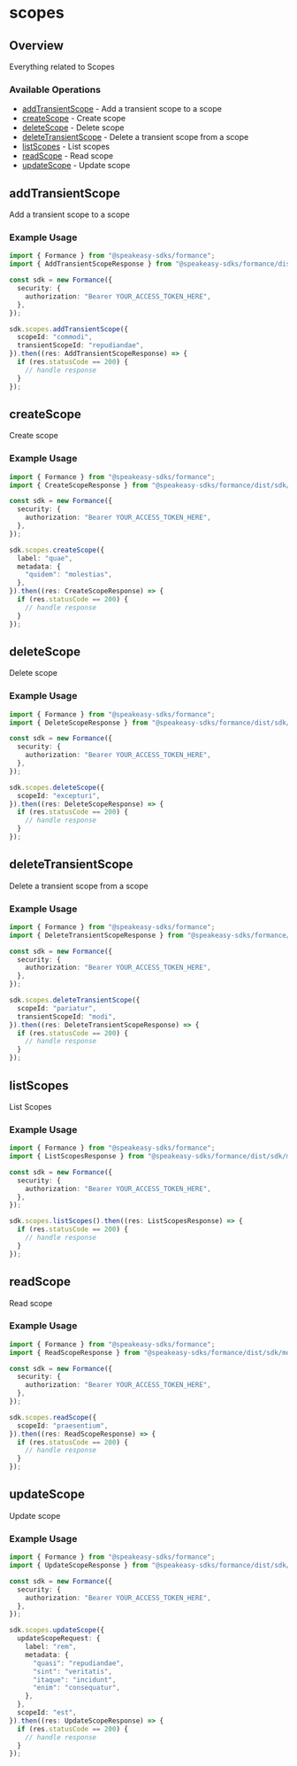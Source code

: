 # scopes

## Overview

Everything related to Scopes

### Available Operations

* [addTransientScope](#addtransientscope) - Add a transient scope to a scope
* [createScope](#createscope) - Create scope
* [deleteScope](#deletescope) - Delete scope
* [deleteTransientScope](#deletetransientscope) - Delete a transient scope from a scope
* [listScopes](#listscopes) - List scopes
* [readScope](#readscope) - Read scope
* [updateScope](#updatescope) - Update scope

## addTransientScope

Add a transient scope to a scope

### Example Usage

```typescript
import { Formance } from "@speakeasy-sdks/formance";
import { AddTransientScopeResponse } from "@speakeasy-sdks/formance/dist/sdk/models/operations";

const sdk = new Formance({
  security: {
    authorization: "Bearer YOUR_ACCESS_TOKEN_HERE",
  },
});

sdk.scopes.addTransientScope({
  scopeId: "commodi",
  transientScopeId: "repudiandae",
}).then((res: AddTransientScopeResponse) => {
  if (res.statusCode == 200) {
    // handle response
  }
});
```

## createScope

Create scope

### Example Usage

```typescript
import { Formance } from "@speakeasy-sdks/formance";
import { CreateScopeResponse } from "@speakeasy-sdks/formance/dist/sdk/models/operations";

const sdk = new Formance({
  security: {
    authorization: "Bearer YOUR_ACCESS_TOKEN_HERE",
  },
});

sdk.scopes.createScope({
  label: "quae",
  metadata: {
    "quidem": "molestias",
  },
}).then((res: CreateScopeResponse) => {
  if (res.statusCode == 200) {
    // handle response
  }
});
```

## deleteScope

Delete scope

### Example Usage

```typescript
import { Formance } from "@speakeasy-sdks/formance";
import { DeleteScopeResponse } from "@speakeasy-sdks/formance/dist/sdk/models/operations";

const sdk = new Formance({
  security: {
    authorization: "Bearer YOUR_ACCESS_TOKEN_HERE",
  },
});

sdk.scopes.deleteScope({
  scopeId: "excepturi",
}).then((res: DeleteScopeResponse) => {
  if (res.statusCode == 200) {
    // handle response
  }
});
```

## deleteTransientScope

Delete a transient scope from a scope

### Example Usage

```typescript
import { Formance } from "@speakeasy-sdks/formance";
import { DeleteTransientScopeResponse } from "@speakeasy-sdks/formance/dist/sdk/models/operations";

const sdk = new Formance({
  security: {
    authorization: "Bearer YOUR_ACCESS_TOKEN_HERE",
  },
});

sdk.scopes.deleteTransientScope({
  scopeId: "pariatur",
  transientScopeId: "modi",
}).then((res: DeleteTransientScopeResponse) => {
  if (res.statusCode == 200) {
    // handle response
  }
});
```

## listScopes

List Scopes

### Example Usage

```typescript
import { Formance } from "@speakeasy-sdks/formance";
import { ListScopesResponse } from "@speakeasy-sdks/formance/dist/sdk/models/operations";

const sdk = new Formance({
  security: {
    authorization: "Bearer YOUR_ACCESS_TOKEN_HERE",
  },
});

sdk.scopes.listScopes().then((res: ListScopesResponse) => {
  if (res.statusCode == 200) {
    // handle response
  }
});
```

## readScope

Read scope

### Example Usage

```typescript
import { Formance } from "@speakeasy-sdks/formance";
import { ReadScopeResponse } from "@speakeasy-sdks/formance/dist/sdk/models/operations";

const sdk = new Formance({
  security: {
    authorization: "Bearer YOUR_ACCESS_TOKEN_HERE",
  },
});

sdk.scopes.readScope({
  scopeId: "praesentium",
}).then((res: ReadScopeResponse) => {
  if (res.statusCode == 200) {
    // handle response
  }
});
```

## updateScope

Update scope

### Example Usage

```typescript
import { Formance } from "@speakeasy-sdks/formance";
import { UpdateScopeResponse } from "@speakeasy-sdks/formance/dist/sdk/models/operations";

const sdk = new Formance({
  security: {
    authorization: "Bearer YOUR_ACCESS_TOKEN_HERE",
  },
});

sdk.scopes.updateScope({
  updateScopeRequest: {
    label: "rem",
    metadata: {
      "quasi": "repudiandae",
      "sint": "veritatis",
      "itaque": "incidunt",
      "enim": "consequatur",
    },
  },
  scopeId: "est",
}).then((res: UpdateScopeResponse) => {
  if (res.statusCode == 200) {
    // handle response
  }
});
```

